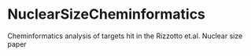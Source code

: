 # NuclearSizeCheminformatics
Cheminformatics analysis of targets hit in the Rizzotto et.al. Nuclear size paper
